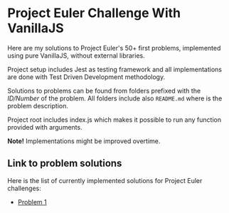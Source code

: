# Project Euler Challenge With VanillaJS
Here are my solutions to Project Euler's 50+ first problems, implemented using pure VanillaJS, without external libraries. 

Project setup includes Jest as testing framework and all implementations are done with Test Driven Development methodology. 

Solutions to problems can be found from folders prefixed with the _ID/Number_ of the problem. All folders include also `README.md` where is the problem description.

Project root includes index.js which makes it possible to run any function provided with arguments.

**Note!** Implementations might be improved overtime.

## Link to problem solutions
Here is the list of currently implemented solutions for Project Euler challenges:

* [Problem 1](./src/problem-1/README.md) 
